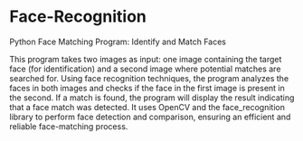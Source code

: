 # Face-Recognition
Python Face Matching Program: Identify and Match Faces

This program takes two images as input: one image containing the target face (for identification) and a second image where potential matches are searched for. Using face recognition techniques, the program analyzes the faces in both images and checks if the face in the first image is present in the second. If a match is found, the program will display the result indicating that a face match was detected. It uses OpenCV and the face_recognition library to perform face detection and comparison, ensuring an efficient and reliable face-matching process.
